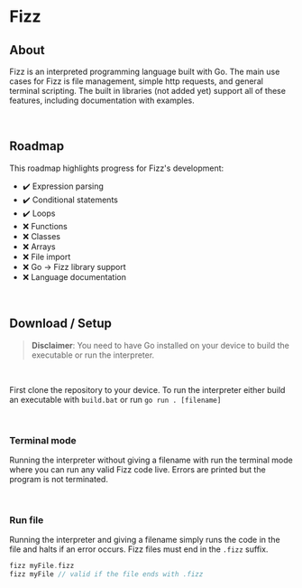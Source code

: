 # Fizz

## **About**

Fizz is an interpreted programming language built with Go. The main use cases for Fizz is file management, simple http requests, and general terminal scripting. The built in libraries (not added yet) support all of these features, including documentation with examples.

<br>

## **Roadmap**

This roadmap highlights progress for Fizz's development:

- ✔️ Expression parsing
- ✔️ Conditional statements
- ✔️ Loops
- ❌ Functions
- ❌ Classes
- ❌ Arrays
- ❌ File import
- ❌ Go -> Fizz library support
- ❌ Language documentation

<br>

## **Download / Setup**

> **Disclaimer**: You need to have Go installed on your device to build the executable or run the interpreter.

<br>

First clone the repository to your device. To run the interpreter either build an executable with `build.bat` or run `go run . [filename]`

<br>

### **Terminal mode**

Running the interpreter without giving a filename with run the terminal mode where you can run any valid Fizz code live. Errors are printed but the program is not terminated.

<br>

### **Run file**

Running the interpreter and giving a filename simply runs the code in the file and halts if an error occurs. Fizz files must end in the `.fizz` suffix.

```c
fizz myFile.fizz
fizz myFile // valid if the file ends with .fizz
```
